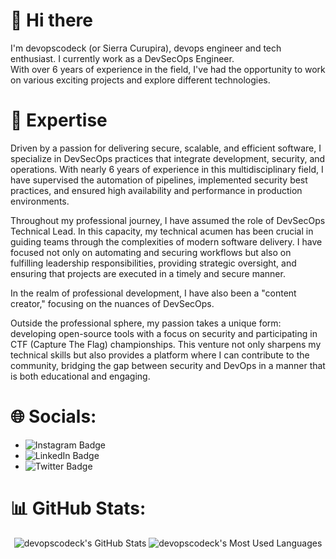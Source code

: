 # 👋 Hi there

I'm devopscodeck (or Sierra Curupira), devops engineer and tech enthusiast. I currently work as a DevSecOps Engineer.  
With over 6 years of experience in the field, I've had the opportunity to work on various exciting projects and explore different technologies.

# 🚀 Expertise
Driven by a passion for delivering secure, scalable, and efficient software, I specialize in DevSecOps practices that integrate development, security, and operations. With nearly 6 years of experience in this multidisciplinary field, I have supervised the automation of pipelines, implemented security best practices, and ensured high availability and performance in production environments.

Throughout my professional journey, I have assumed the role of DevSecOps Technical Lead. In this capacity, my technical acumen has been crucial in guiding teams through the complexities of modern software delivery. I have focused not only on automating and securing workflows but also on fulfilling leadership responsibilities, providing strategic oversight, and ensuring that projects are executed in a timely and secure manner.

In the realm of professional development, I have also been a "content creator," focusing on the nuances of DevSecOps.

Outside the professional sphere, my passion takes a unique form: developing open-source tools with a focus on security and participating in CTF (Capture The Flag) championships. This venture not only sharpens my technical skills but also provides a platform where I can contribute to the community, bridging the gap between security and DevOps in a manner that is both educational and engaging.

# 🌐 Socials:
- ![Instagram Badge](https://img.shields.io/badge/-Instagram-E4405F?style=flat&logo=Instagram&logoColor=white&link=https://instagram.com/devopscodeck)
- ![LinkedIn Badge](https://img.shields.io/badge/-LinkedIn-0077B5?style=flat&logo=LinkedIn&logoColor=white&link=https://linkedin.com/in/devopscodeck)
- ![Twitter Badge]()

# 📊 GitHub Stats:
<p align="center">
  <img src="https://github-readme-stats.vercel.app/api?username=devopscodeck&show_icons=true&line_height=33&count_private=true&theme=merko" alt="devopscodeck's GitHub Stats" />
  <img src="https://github-readme-stats.vercel.app/api/top-langs/?username=devopscodeck&&hide=cmake,javascript,html,css,ags%20script,gsc&langs_count=4&line_height=35&theme=merko" alt="devopscodeck's Most Used Languages" />
</p>
